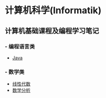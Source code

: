 # 计算机科学(Informatik)

## 计算机基础课程及编程学习笔记  
### - 编程语言类  
   - [Java](https://github.com/InSuLaTi0N/Informatik/tree/master/JavaLerning)
   
   
### - 数学类  
   - [线性代数](https://github.com/InSuLaTi0N/Informatik/tree/master/Mathematik/Lineare%20Algebra)
   - [数学分析](https://github.com/InSuLaTi0N/Informatik/tree/master/Mathematik/Mathematische%20Analyse)
